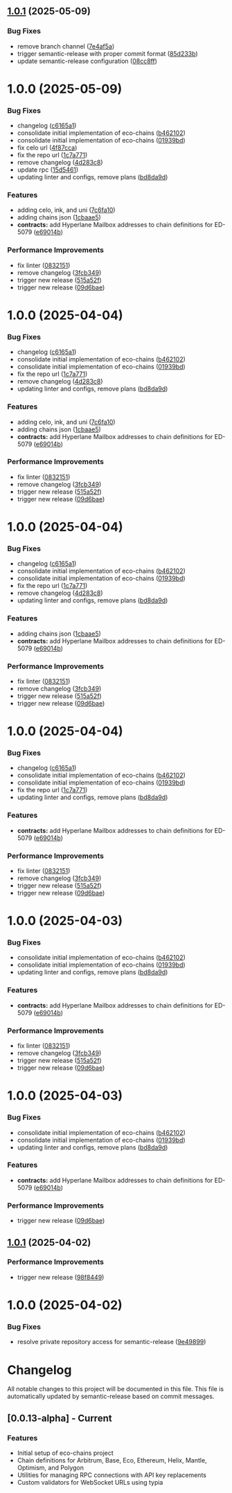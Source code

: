 ## [1.0.1](https://github.com/eco/eco-chains/compare/v1.0.0...v1.0.1) (2025-05-09)


### Bug Fixes

* remove branch channel ([7e4af5a](https://github.com/eco/eco-chains/commit/7e4af5ac98f4e4e8bddeb209d6c7211afea849ac))
* trigger semantic-release with proper commit format ([85d233b](https://github.com/eco/eco-chains/commit/85d233b53704da16a50718ec4e827d36b2026563))
* update semantic-release configuration ([08cc8ff](https://github.com/eco/eco-chains/commit/08cc8ffb2c5c498538d6b1ab52471683637526e1))

# 1.0.0 (2025-05-09)


### Bug Fixes

* changelog ([c6165a1](https://github.com/eco/eco-chains/commit/c6165a1e93890b81cab1c5bd1bba57acc212af87))
* consolidate initial implementation of eco-chains ([b462102](https://github.com/eco/eco-chains/commit/b462102c3140ea617ef6db250a27eff4d6b98e60))
* consolidate initial implementation of eco-chains ([01939bd](https://github.com/eco/eco-chains/commit/01939bdf9872e4582697881261076172a38371ea))
* fix celo url ([4f87cca](https://github.com/eco/eco-chains/commit/4f87ccacd6192f67c90ff78744a025ac7d51ab75))
* fix the repo url ([1c7a771](https://github.com/eco/eco-chains/commit/1c7a771a38df977f4b7abb2fb9d6ee4c16dba764))
* remove changelog ([4d283c8](https://github.com/eco/eco-chains/commit/4d283c82e041cdee2e8439c703e2ea1abb0feca1))
* update rpc ([15d5461](https://github.com/eco/eco-chains/commit/15d54615929ec2b900230ae2a1624866ed362f2a))
* updating linter and configs, remove plans ([bd8da9d](https://github.com/eco/eco-chains/commit/bd8da9dd288652d4ef9a45fc05c30c9017e6df03))


### Features

* adding celo, ink, and uni ([7c6fa10](https://github.com/eco/eco-chains/commit/7c6fa10963e56f5e5ecb022cafafbb533ab974c4))
* adding chains json ([1cbaae5](https://github.com/eco/eco-chains/commit/1cbaae58288d636107adf7e69f1694e8bc7a54cd))
* **contracts:** add Hyperlane Mailbox addresses to chain definitions for ED-5079 ([e69014b](https://github.com/eco/eco-chains/commit/e69014ba5b9e7e8210dbf4698d6fbebce8c46c2a))


### Performance Improvements

* fix linter ([0832151](https://github.com/eco/eco-chains/commit/0832151ef92dbb53204192b9ea8ed278caf335e2))
* remove changelog ([3fcb349](https://github.com/eco/eco-chains/commit/3fcb349acb9906c75206509928bb4af5854f4324))
* trigger new release ([515a52f](https://github.com/eco/eco-chains/commit/515a52ff4ddb080f7731186f507959786de04251))
* trigger new release ([09d6bae](https://github.com/eco/eco-chains/commit/09d6baec3037a6bd398c139bd732e89f35cee3cd))

# 1.0.0 (2025-04-04)


### Bug Fixes

* changelog ([c6165a1](https://github.com/eco/eco-chains/commit/c6165a1e93890b81cab1c5bd1bba57acc212af87))
* consolidate initial implementation of eco-chains ([b462102](https://github.com/eco/eco-chains/commit/b462102c3140ea617ef6db250a27eff4d6b98e60))
* consolidate initial implementation of eco-chains ([01939bd](https://github.com/eco/eco-chains/commit/01939bdf9872e4582697881261076172a38371ea))
* fix the repo url ([1c7a771](https://github.com/eco/eco-chains/commit/1c7a771a38df977f4b7abb2fb9d6ee4c16dba764))
* remove changelog ([4d283c8](https://github.com/eco/eco-chains/commit/4d283c82e041cdee2e8439c703e2ea1abb0feca1))
* updating linter and configs, remove plans ([bd8da9d](https://github.com/eco/eco-chains/commit/bd8da9dd288652d4ef9a45fc05c30c9017e6df03))


### Features

* adding celo, ink, and uni ([7c6fa10](https://github.com/eco/eco-chains/commit/7c6fa10963e56f5e5ecb022cafafbb533ab974c4))
* adding chains json ([1cbaae5](https://github.com/eco/eco-chains/commit/1cbaae58288d636107adf7e69f1694e8bc7a54cd))
* **contracts:** add Hyperlane Mailbox addresses to chain definitions for ED-5079 ([e69014b](https://github.com/eco/eco-chains/commit/e69014ba5b9e7e8210dbf4698d6fbebce8c46c2a))


### Performance Improvements

* fix linter ([0832151](https://github.com/eco/eco-chains/commit/0832151ef92dbb53204192b9ea8ed278caf335e2))
* remove changelog ([3fcb349](https://github.com/eco/eco-chains/commit/3fcb349acb9906c75206509928bb4af5854f4324))
* trigger new release ([515a52f](https://github.com/eco/eco-chains/commit/515a52ff4ddb080f7731186f507959786de04251))
* trigger new release ([09d6bae](https://github.com/eco/eco-chains/commit/09d6baec3037a6bd398c139bd732e89f35cee3cd))

# 1.0.0 (2025-04-04)


### Bug Fixes

* changelog ([c6165a1](https://github.com/eco/eco-chains/commit/c6165a1e93890b81cab1c5bd1bba57acc212af87))
* consolidate initial implementation of eco-chains ([b462102](https://github.com/eco/eco-chains/commit/b462102c3140ea617ef6db250a27eff4d6b98e60))
* consolidate initial implementation of eco-chains ([01939bd](https://github.com/eco/eco-chains/commit/01939bdf9872e4582697881261076172a38371ea))
* fix the repo url ([1c7a771](https://github.com/eco/eco-chains/commit/1c7a771a38df977f4b7abb2fb9d6ee4c16dba764))
* remove changelog ([4d283c8](https://github.com/eco/eco-chains/commit/4d283c82e041cdee2e8439c703e2ea1abb0feca1))
* updating linter and configs, remove plans ([bd8da9d](https://github.com/eco/eco-chains/commit/bd8da9dd288652d4ef9a45fc05c30c9017e6df03))


### Features

* adding chains json ([1cbaae5](https://github.com/eco/eco-chains/commit/1cbaae58288d636107adf7e69f1694e8bc7a54cd))
* **contracts:** add Hyperlane Mailbox addresses to chain definitions for ED-5079 ([e69014b](https://github.com/eco/eco-chains/commit/e69014ba5b9e7e8210dbf4698d6fbebce8c46c2a))


### Performance Improvements

* fix linter ([0832151](https://github.com/eco/eco-chains/commit/0832151ef92dbb53204192b9ea8ed278caf335e2))
* remove changelog ([3fcb349](https://github.com/eco/eco-chains/commit/3fcb349acb9906c75206509928bb4af5854f4324))
* trigger new release ([515a52f](https://github.com/eco/eco-chains/commit/515a52ff4ddb080f7731186f507959786de04251))
* trigger new release ([09d6bae](https://github.com/eco/eco-chains/commit/09d6baec3037a6bd398c139bd732e89f35cee3cd))

# 1.0.0 (2025-04-04)


### Bug Fixes

* changelog ([c6165a1](https://github.com/eco/eco-chains/commit/c6165a1e93890b81cab1c5bd1bba57acc212af87))
* consolidate initial implementation of eco-chains ([b462102](https://github.com/eco/eco-chains/commit/b462102c3140ea617ef6db250a27eff4d6b98e60))
* consolidate initial implementation of eco-chains ([01939bd](https://github.com/eco/eco-chains/commit/01939bdf9872e4582697881261076172a38371ea))
* fix the repo url ([1c7a771](https://github.com/eco/eco-chains/commit/1c7a771a38df977f4b7abb2fb9d6ee4c16dba764))
* updating linter and configs, remove plans ([bd8da9d](https://github.com/eco/eco-chains/commit/bd8da9dd288652d4ef9a45fc05c30c9017e6df03))


### Features

* **contracts:** add Hyperlane Mailbox addresses to chain definitions for ED-5079 ([e69014b](https://github.com/eco/eco-chains/commit/e69014ba5b9e7e8210dbf4698d6fbebce8c46c2a))


### Performance Improvements

* fix linter ([0832151](https://github.com/eco/eco-chains/commit/0832151ef92dbb53204192b9ea8ed278caf335e2))
* remove changelog ([3fcb349](https://github.com/eco/eco-chains/commit/3fcb349acb9906c75206509928bb4af5854f4324))
* trigger new release ([515a52f](https://github.com/eco/eco-chains/commit/515a52ff4ddb080f7731186f507959786de04251))
* trigger new release ([09d6bae](https://github.com/eco/eco-chains/commit/09d6baec3037a6bd398c139bd732e89f35cee3cd))

# 1.0.0 (2025-04-03)

### Bug Fixes

- consolidate initial implementation of eco-chains ([b462102](https://github.com/eco/eco-chains/commit/b462102c3140ea617ef6db250a27eff4d6b98e60))
- consolidate initial implementation of eco-chains ([01939bd](https://github.com/eco/eco-chains/commit/01939bdf9872e4582697881261076172a38371ea))
- updating linter and configs, remove plans ([bd8da9d](https://github.com/eco/eco-chains/commit/bd8da9dd288652d4ef9a45fc05c30c9017e6df03))

### Features

- **contracts:** add Hyperlane Mailbox addresses to chain definitions for ED-5079 ([e69014b](https://github.com/eco/eco-chains/commit/e69014ba5b9e7e8210dbf4698d6fbebce8c46c2a))

### Performance Improvements

- fix linter ([0832151](https://github.com/eco/eco-chains/commit/0832151ef92dbb53204192b9ea8ed278caf335e2))
- remove changelog ([3fcb349](https://github.com/eco/eco-chains/commit/3fcb349acb9906c75206509928bb4af5854f4324))
- trigger new release ([515a52f](https://github.com/eco/eco-chains/commit/515a52ff4ddb080f7731186f507959786de04251))
- trigger new release ([09d6bae](https://github.com/eco/eco-chains/commit/09d6baec3037a6bd398c139bd732e89f35cee3cd))

# 1.0.0 (2025-04-03)

### Bug Fixes

- consolidate initial implementation of eco-chains ([b462102](https://github.com/eco/eco-chains/commit/b462102c3140ea617ef6db250a27eff4d6b98e60))
- consolidate initial implementation of eco-chains ([01939bd](https://github.com/eco/eco-chains/commit/01939bdf9872e4582697881261076172a38371ea))
- updating linter and configs, remove plans ([bd8da9d](https://github.com/eco/eco-chains/commit/bd8da9dd288652d4ef9a45fc05c30c9017e6df03))

### Features

- **contracts:** add Hyperlane Mailbox addresses to chain definitions for ED-5079 ([e69014b](https://github.com/eco/eco-chains/commit/e69014ba5b9e7e8210dbf4698d6fbebce8c46c2a))

### Performance Improvements

- trigger new release ([09d6bae](https://github.com/eco/eco-chains/commit/09d6baec3037a6bd398c139bd732e89f35cee3cd))

## [1.0.1](https://github.com/eco/eco-chains/compare/v1.0.0...v1.0.1) (2025-04-02)

### Performance Improvements

- trigger new release ([98f8449](https://github.com/eco/eco-chains/commit/98f84492da67e2497fb626dc90044f222aedc5f0))

# 1.0.0 (2025-04-02)

### Bug Fixes

- resolve private repository access for semantic-release ([9e49899](https://github.com/eco/eco-chains/commit/9e49899d15cf9cec8c43ddc8e916feaf396e8ec8))

# Changelog

All notable changes to this project will be documented in this file. This file is automatically updated by semantic-release based on commit messages.

## [0.0.13-alpha] - Current

### Features

- Initial setup of eco-chains project
- Chain definitions for Arbitrum, Base, Eco, Ethereum, Helix, Mantle, Optimism, and Polygon
- Utilities for managing RPC connections with API key replacements
- Custom validators for WebSocket URLs using typia
